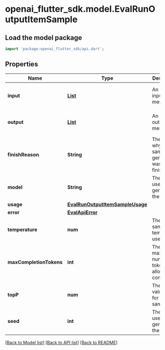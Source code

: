 # openai_flutter_sdk.model.EvalRunOutputItemSample

## Load the model package
```dart
import 'package:openai_flutter_sdk/api.dart';
```

## Properties
Name | Type | Description | Notes
------------ | ------------- | ------------- | -------------
**input** | [**List<EvalRunOutputItemSampleInputInner>**](EvalRunOutputItemSampleInputInner.md) | An array of input messages. | [default to const []]
**output** | [**List<EvalRunOutputItemSampleOutputInner>**](EvalRunOutputItemSampleOutputInner.md) | An array of output messages. | [default to const []]
**finishReason** | **String** | The reason why the sample generation was finished. | 
**model** | **String** | The model used for generating the sample. | 
**usage** | [**EvalRunOutputItemSampleUsage**](EvalRunOutputItemSampleUsage.md) |  | 
**error** | [**EvalApiError**](EvalApiError.md) |  | 
**temperature** | **num** | The sampling temperature used. | 
**maxCompletionTokens** | **int** | The maximum number of tokens allowed for completion. | 
**topP** | **num** | The top_p value used for sampling. | 
**seed** | **int** | The seed used for generating the sample. | 

[[Back to Model list]](../README.md#documentation-for-models) [[Back to API list]](../README.md#documentation-for-api-endpoints) [[Back to README]](../README.md)



